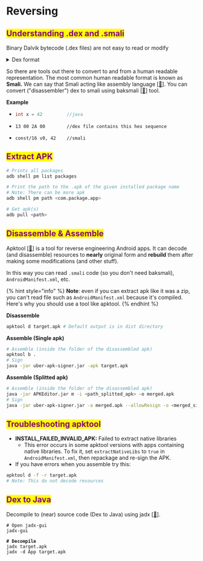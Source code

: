 # Reversing

## <mark style="color:purple;">Understanding .dex and .smali</mark>

Binary Dalvik bytecode (.dex files) are not easy to read or modify

<details>

<summary>Dex format</summary>

More details \[[🔗](https://www.bugsnag.com/blog/dex-and-d8/)].

**HEX**

```
6465780A 30333800 7A44CBBB FB4AE841 0286C06A 8DF19000
3C5DE024 D07326A2 E0010000 70000000 78563412 00000000
00000000 64010000 05000000 70000000 03000000 84000000
01000000 90000000 00000000 00000000 02000000 9C000000
01000000 AC000000 14010000 CC000000 E4000000 EC000000
07010000 2C010000 2F010000 01000000 02000000 03000000
03000000 02000000 00000000 00000000 00000000 01000000
00000000 01000000 01000000 00000000 00000000 FFFFFFFF
00000000 57010000 00000000 01000100 01000000 00000000
04000000 70100000 00000E00 063C696E 69743E00 194C616E
64726F69 642F6170 702F4170 706C6963 6174696F 6E3B0023
4C636F6D 2F627567 736E6167 2F646578 6578616D 706C652F
42756773 6E616741 70703B00 01560026 7E7E4438 7B226D69
6E2D6170 69223A32 362C2276 65727369 6F6E223A 2276302E
312E3134 227D0000 00010001 818004CC 01000000 0A000000
00000000 01000000 00000000 01000000 05000000 70000000
02000000 03000000 84000000 03000000 01000000 90000000
05000000 02000000 9C000000 06000000 01000000 AC000000
01200000 01000000 CC000000 02200000 05000000 E4000000
00200000 01000000 57010000 00100000 01000000 64010000
```

**UTF-8**

```
dex
038zDÀª˚JËAÜ¿jçÒê<]‡$–s&¢‡pxv4dpñêú¨ã‰ï, ˇˇˇˇwp<init="">Landroid/app/Application;</]‡$–s&¢‡pxv4dpñêú¨ã‰ï,>
#Lcom/bugsnag/dexexample/BugsnagApp;
V&~~D8{"min-api":26,"version":"v0.1.14"}ÅÄÃ
pÑêú¨ Ã ‰ Wd
```

</details>

So there are tools out there to convert to and from a human readable representation. The most common human readable format is known as **Smali.** We can say that Smali acting like assembly language \[[🔗](https://payatu.com/blog/an-introduction-to-smali/)]. You can convert ("disassembler") dex to smali using baksmali \[[🔗](https://github.com/JesusFreke/smali)] tool.

**Example**

* ```java
  int x = 42         //java
  ```
* ```
  13 00 2A 00        //dex file contains this hex sequence
  ```
* ```
  const/16 v0, 42    //smali
  ```

## <mark style="color:purple;">Extract APK</mark>

```bash
# Prints all packages
adb shell pm list packages

# Print the path to the .apk of the given installed package name
# Note: There can be more apk
adb shell pm path <com.package.app>

# Get apk(s)
adb pull <path>
```

## <mark style="color:purple;">**Disassemble & Assemble**</mark>

Apktool \[[🔗](https://github.com/iBotPeaches/Apktool)] is a tool for reverse engineering Android apps. It can decode (and disassemble) resources to **nearly** original form and **rebuild** them after making some modifications (and other stuff).

In this way you can read `.smali` code (so you don't need baksmali), `AndroidManifest.xml`, etc.

{% hint style="info" %}
**Note**: even if you can extract apk like it was a zip, you can't read file such as `AndroidManifest.xml` because it's compiled. Here's why you should use a tool like apktool.
{% endhint %}

**Disassemble**

```sh
apktool d target.apk # Default output is in dist directory
```

**Assemble (Single apk)**

```sh
# Assemble (inside the folder of the disassembled apk)
apktool b .
# Sign
java -jar uber-apk-signer.jar -apk target.apk
```

**Assemble (Splitted apk)**

```sh
# Assemble (inside the folder of the disassembled apk)
java -jar APKEditor.jar m -i <path_splitted_apk> -o merged.apk
# Sign
java -jar uber-apk-signer.jar -a merged.apk --allowResign -o <merged_signed>
```

## <mark style="color:purple;">Troubleshooting apktool</mark> <a href="#troubleshooting-install-errors" id="troubleshooting-install-errors"></a>

* **INSTALL\_FAILED\_INVALID\_APK:** Failed to extract native libraries
  * This error occurs in some apktool versions with apps containing native libraries. To fix it, set `extractNativeLibs` to `true` in `AndroidManifest.xml`, then repackage and re-sign the APK.
* If you have errors when you assemble try this:

```sh
apktool d -f -r target.apk
# Note: This do not decode resources
```

## <mark style="color:purple;">Dex to Java</mark>

Decompile to (near) source code (Dex to Java) using jadx \[[🔗](https://github.com/skylot/jadx)].

<pre class="language-sh"><code class="lang-sh"># Open jadx-gui
jadx-gui

<strong># Decompile
</strong>jadx target.apk
jadx -d App target.apk
</code></pre>
